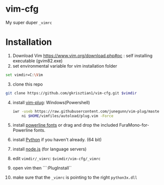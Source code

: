 # vim-cfg
My super duper ```_vimrc```

# Installation

1. Download Vim https://www.vim.org/download.php#pc : self installing executable (gvim82.exe)
2. set environmental variable for vim installation folder
```bash
set vimdir=C:\Vim
```
3. clone this repo
```bash
git clone https://github.com/gkrisztian1/vim-cfg.git $vimdir
```
4. install [vim-plug](https://github.com/junegunn/vim-plug):
    Windows(Powershell)
    ```bash
    iwr -useb https://raw.githubusercontent.com/junegunn/vim-plug/master/plug.vim |`
        ni $HOME/vimfiles/autoload/plug.vim -Force
    ```

5. install [powerline fonts](https://github.com/powerline/fonts)
    or drag and drop the included FuraMono-for-Powerline fonts.

6. install [Python](https://www.python.org/downloads/) if you haven't already. (64 bit)
7. install [node.js](https://nodejs.org/en/) (for language servers)
8. edit ```vimdir/_vimrc```: ```$vimdir/vim-cfg/_vimrc```
9. open vim then ```:PlugInstall``
10. make sure that the ```_vimrc``` is pointing to the right ``python3x.dll``